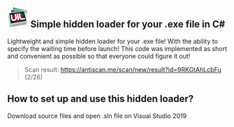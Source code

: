 ![Logo](https://github.com/nostra13/Android-Universal-Image-Loader/raw/master/sample/src/main/res/drawable-mdpi/ic_launcher.png) Simple hidden loader for your .exe file in C#
-------------------------
Lightweight and simple hidden loader for your .exe file! With the ability to specify the waiting time before launch!
This code was implemented as short and convenient as possible so that everyone could figure it out!

> Scan result: <https://antiscan.me/scan/new/result?id=9RKGtAhLcbFu> (2/26)

How to set up and use this hidden loader?
-------------------------
Download source files and open .sln file on Visual Studio 2019